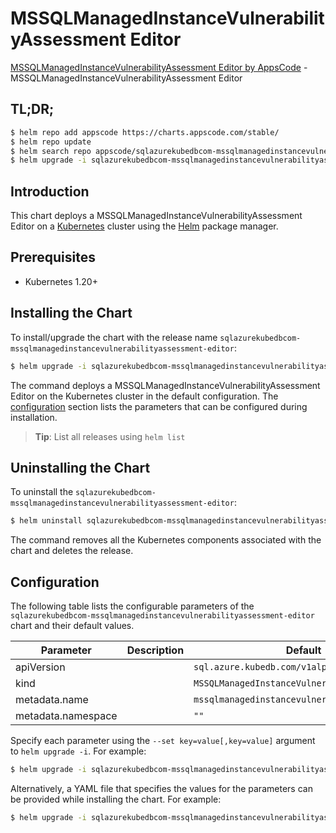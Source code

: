 # MSSQLManagedInstanceVulnerabilityAssessment Editor

[MSSQLManagedInstanceVulnerabilityAssessment Editor by AppsCode](https://appscode.com) - MSSQLManagedInstanceVulnerabilityAssessment Editor

## TL;DR;

```bash
$ helm repo add appscode https://charts.appscode.com/stable/
$ helm repo update
$ helm search repo appscode/sqlazurekubedbcom-mssqlmanagedinstancevulnerabilityassessment-editor --version=v0.27.0
$ helm upgrade -i sqlazurekubedbcom-mssqlmanagedinstancevulnerabilityassessment-editor appscode/sqlazurekubedbcom-mssqlmanagedinstancevulnerabilityassessment-editor -n default --create-namespace --version=v0.27.0
```

## Introduction

This chart deploys a MSSQLManagedInstanceVulnerabilityAssessment Editor on a [Kubernetes](http://kubernetes.io) cluster using the [Helm](https://helm.sh) package manager.

## Prerequisites

- Kubernetes 1.20+

## Installing the Chart

To install/upgrade the chart with the release name `sqlazurekubedbcom-mssqlmanagedinstancevulnerabilityassessment-editor`:

```bash
$ helm upgrade -i sqlazurekubedbcom-mssqlmanagedinstancevulnerabilityassessment-editor appscode/sqlazurekubedbcom-mssqlmanagedinstancevulnerabilityassessment-editor -n default --create-namespace --version=v0.27.0
```

The command deploys a MSSQLManagedInstanceVulnerabilityAssessment Editor on the Kubernetes cluster in the default configuration. The [configuration](#configuration) section lists the parameters that can be configured during installation.

> **Tip**: List all releases using `helm list`

## Uninstalling the Chart

To uninstall the `sqlazurekubedbcom-mssqlmanagedinstancevulnerabilityassessment-editor`:

```bash
$ helm uninstall sqlazurekubedbcom-mssqlmanagedinstancevulnerabilityassessment-editor -n default
```

The command removes all the Kubernetes components associated with the chart and deletes the release.

## Configuration

The following table lists the configurable parameters of the `sqlazurekubedbcom-mssqlmanagedinstancevulnerabilityassessment-editor` chart and their default values.

|     Parameter      | Description |                         Default                          |
|--------------------|-------------|----------------------------------------------------------|
| apiVersion         |             | <code>sql.azure.kubedb.com/v1alpha1</code>               |
| kind               |             | <code>MSSQLManagedInstanceVulnerabilityAssessment</code> |
| metadata.name      |             | <code>mssqlmanagedinstancevulnerabilityassessment</code> |
| metadata.namespace |             | <code>""</code>                                          |


Specify each parameter using the `--set key=value[,key=value]` argument to `helm upgrade -i`. For example:

```bash
$ helm upgrade -i sqlazurekubedbcom-mssqlmanagedinstancevulnerabilityassessment-editor appscode/sqlazurekubedbcom-mssqlmanagedinstancevulnerabilityassessment-editor -n default --create-namespace --version=v0.27.0 --set apiVersion=sql.azure.kubedb.com/v1alpha1
```

Alternatively, a YAML file that specifies the values for the parameters can be provided while
installing the chart. For example:

```bash
$ helm upgrade -i sqlazurekubedbcom-mssqlmanagedinstancevulnerabilityassessment-editor appscode/sqlazurekubedbcom-mssqlmanagedinstancevulnerabilityassessment-editor -n default --create-namespace --version=v0.27.0 --values values.yaml
```
